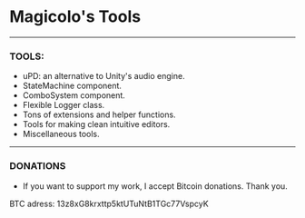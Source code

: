 # Magicolo's Tools #

---

### TOOLS: ###
* uPD: an alternative to Unity's audio engine.
* StateMachine component.
* ComboSystem component.
* Flexible Logger class.
* Tons of extensions and helper functions.
* Tools for making clean intuitive editors.
* Miscellaneous tools.

---

### DONATIONS ###
* If you want to support my work, I accept Bitcoin donations. Thank you.

BTC adress: 13z8xG8krxttp5ktUTuNtB1TGc77VspcyK
